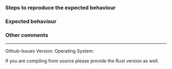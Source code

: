 ### Steps to reproduce the expected behaviour


### Expected behaviour


### Other comments


---

Github-Issues Version:
Operating System:

If you are compiling from source please provide the Rust version as well.
